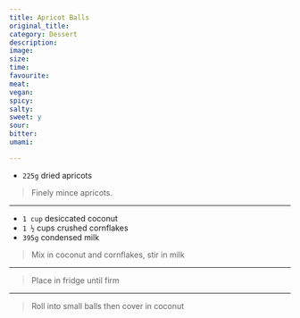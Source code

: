 ```yaml
---
title: Apricot Balls
original_title:
category: Dessert
description:
image:
size:
time:
favourite:
meat:
vegan:
spicy:
salty:
sweet: y
sour:
bitter:
umami:

---
```


* `225g` dried apricots

>Finely mince apricots.

---

* `1 cup` desiccated coconut
* `1 ½` cups crushed cornflakes
* `395g` condensed milk

>Mix in coconut and cornflakes, stir in milk

---

>Place in fridge until firm

---

>Roll into small balls then cover in coconut
